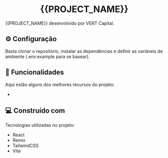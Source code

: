 <h1 align="center" id="title">{{PROJECT_NAME}}</h1>

<p id="description">{{PROJECT_NAME}} desenvolvido por VERT Capital.</p>

<h2>⚙️ Configuração</h2>

Basta clonar o repositório, instalar as dependências e definir as variáveis de ambiente (.env.example para se basear).

<h2>🧐 Funcionalidades</h2>

Aqui estão alguns dos melhores recursos do projeto:

-

<h2>💻 Construído com</h2>

Tecnologias utilizadas no projeto:

- React
- Remix
- TailwindCSS
- Vite
